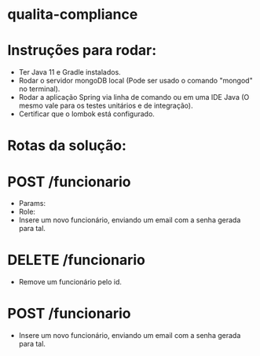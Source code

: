 # qualita-compliance
# Instruções para rodar:
- Ter Java 11 e Gradle instalados.
- Rodar o servidor mongoDB local (Pode ser usado o comando "mongod" no terminal).
- Rodar a aplicação Spring via linha de comando ou em uma IDE Java (O mesmo vale para os testes unitários e de integração).
- Certificar que o lombok está configurado.

# Rotas da solução: 
# POST /funcionario
- Params:
- Role:
- Insere um novo funcionário, enviando um email com a senha gerada para tal.

# DELETE /funcionario
- Remove um funcionário pelo id.

# POST /funcionario
- Insere um novo funcionário, enviando um email com a senha gerada para tal.

